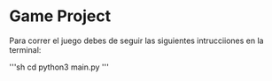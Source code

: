 # Game Project

Para correr el juego debes de seguir las siguientes intrucciiones en la terminal:

'''sh 
cd
python3 main.py
'''